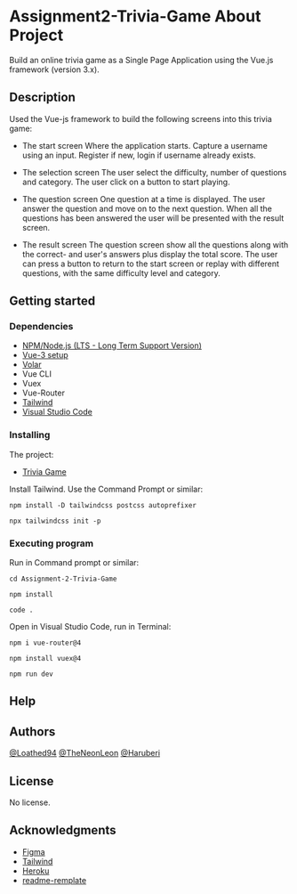 # Assignment2-Trivia-Game About Project
Build an online trivia game as a Single Page Application using the Vue.js framework (version 3.x).


## Description

Used the Vue-js framework to build the following screens into this trivia game:

- The start screen
Where the application starts.
Capture a username using an input. Register if new, login if username already exists.

- The selection screen
The user select the difficulty, number of questions and category.
The user click on a button to start playing.

- The question screen
One question at a time is displayed. The user answer the question and move on to the next question. When all the questions has been answered the user will be presented with the result screen.

- The result screen
The question screen show all the questions along with the correct- and user's answers plus display the total score.
The user can press a button to return to the start screen or replay with different questions, with the same difficulty level and category.

## Getting started

### Dependencies
- [NPM/Node.js (LTS - Long Term Support Version)](https://nodejs.org/en/)
- [Vue-3 setup](https://v3.vuejs.org/api/sfc-script-setup.html#sfc-script-setup)
- [Volar](https://marketplace.visualstudio.com/items?itemName=johnsoncodehk.volar)
- Vue CLI
- Vuex
- Vue-Router
- [Tailwind](https://tailwindcss.com/)
- [Visual Studio Code](https://code.visualstudio.com/)

### Installing

The project:
- [Trivia Game](https://github.com/Loathed94/Assignment2-Trivia-Game)


Install Tailwind. Use the Command Prompt or similar:
```
npm install -D tailwindcss postcss autoprefixer
```
```
npx tailwindcss init -p
```

### Executing program

Run in Command prompt or similar:
```
cd Assignment-2-Trivia-Game
```
```
npm install
```
```
code .
```
Open in Visual Studio Code, run in Terminal:
```
npm i vue-router@4
```
```
npm install vuex@4
```
```
npm run dev
```

## Help

## Authors

[@Loathed94](https://github.com/Loathed94)
[@TheNeonLeon](https://github.com/TheNeonLeon)
[@Haruberi](https://github.com/Haruberi)

## License
No license.

## Acknowledgments
- [Figma](https://www.figma.com/file/AbxxOC37oT8ktKakbnYzOS/Assignment-2-Figma?node-id=0%3A1)
- [Tailwind](https://tailwindcss.com/)
- [Heroku](https://www.heroku.com/)
- [readme-remplate](https://gist.github.com/DomPizzie/7a5ff55ffa9081f2de27c315f5018afc)
